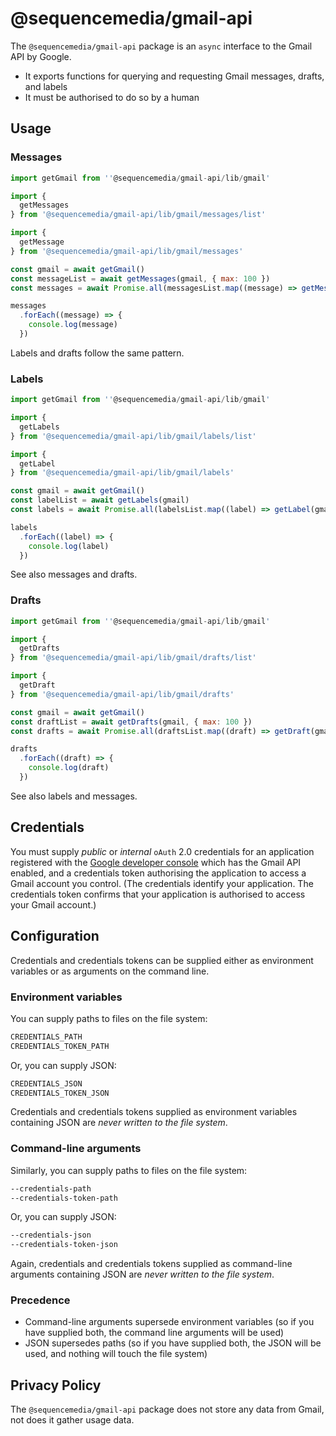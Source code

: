 # @sequencemedia/gmail-api

The `@sequencemedia/gmail-api` package is an `async` interface to the Gmail API by Google.

* It exports functions for querying and requesting Gmail messages, drafts, and labels
* It must be authorised to do so by a human

## Usage

### Messages

```javascript
import getGmail from ''@sequencemedia/gmail-api/lib/gmail'

import {
  getMessages
} from '@sequencemedia/gmail-api/lib/gmail/messages/list'

import {
  getMessage
} from '@sequencemedia/gmail-api/lib/gmail/messages'

const gmail = await getGmail()
const messageList = await getMessages(gmail, { max: 100 })
const messages = await Promise.all(messagesList.map((message) => getMessage(gmail, message)))

messages
  .forEach((message) => {
    console.log(message)
  })
```

Labels and drafts follow the same pattern.

### Labels

```javascript
import getGmail from ''@sequencemedia/gmail-api/lib/gmail'

import {
  getLabels
} from '@sequencemedia/gmail-api/lib/gmail/labels/list'

import {
  getLabel
} from '@sequencemedia/gmail-api/lib/gmail/labels'

const gmail = await getGmail()
const labelList = await getLabels(gmail)
const labels = await Promise.all(labelsList.map((label) => getLabel(gmail, label)))

labels
  .forEach((label) => {
    console.log(label)
  })
```

See also messages and drafts.

### Drafts
```javascript
import getGmail from ''@sequencemedia/gmail-api/lib/gmail'

import {
  getDrafts
} from '@sequencemedia/gmail-api/lib/gmail/drafts/list'

import {
  getDraft
} from '@sequencemedia/gmail-api/lib/gmail/drafts'

const gmail = await getGmail()
const draftList = await getDrafts(gmail, { max: 100 })
const drafts = await Promise.all(draftsList.map((draft) => getDraft(gmail, draft)))

drafts
  .forEach((draft) => {
    console.log(draft)
  })
```

See also labels and messages.


## Credentials

You must supply _public_ or _internal_ `oAuth` 2.0 credentials for an application registered with the [Google developer console](https://console.developers.google.com) which has the Gmail API enabled, and a credentials token authorising the application to access a Gmail account you control. (The credentials identify your application. The credentials token confirms that your application is authorised to access your Gmail account.)

## Configuration

Credentials and credentials tokens can be supplied either as environment variables or as arguments on the command line.

### Environment variables

You can supply paths to files on the file system:

```bash
CREDENTIALS_PATH
CREDENTIALS_TOKEN_PATH
```

Or, you can supply JSON:

```bash
CREDENTIALS_JSON
CREDENTIALS_TOKEN_JSON
```

Credentials and credentials tokens supplied as environment variables containing JSON are _never written to the file system_.

### Command-line arguments

Similarly, you can supply paths to files on the file system:

```bash
--credentials-path
--credentials-token-path
```

Or, you can supply JSON:

```bash
--credentials-json
--credentials-token-json
```

Again, credentials and credentials tokens supplied as command-line arguments containing JSON are _never written to the file system_.

### Precedence

* Command-line arguments supersede environment variables (so if you have supplied both, the command line arguments will be used)
* JSON supersedes paths (so if you have supplied both, the JSON will be used, and nothing will touch the file system)

## Privacy Policy

The `@sequencemedia/gmail-api` package does not store any data from Gmail, not does it gather usage data.
